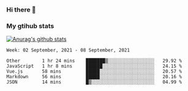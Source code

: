 ### Hi there 👋

### My gtihub stats

[![Anurag's github stats](https://github-readme-stats.vercel.app/api?username=gaozhidong)](https://github.com/gaozhidong/github-readme-stats)

<!--START_SECTION:waka-->
```text
Week: 02 September, 2021 - 08 September, 2021

Other        1 hr 24 mins    ███████▒░░░░░░░░░░░░░░░░░   29.92 % 
JavaScript   1 hr 8 mins     ██████░░░░░░░░░░░░░░░░░░░   24.15 % 
Vue.js       58 mins         █████░░░░░░░░░░░░░░░░░░░░   20.57 % 
Markdown     56 mins         █████░░░░░░░░░░░░░░░░░░░░   20.16 % 
JSON         14 mins         █▒░░░░░░░░░░░░░░░░░░░░░░░   04.99 % 
```
<!--END_SECTION:waka-->